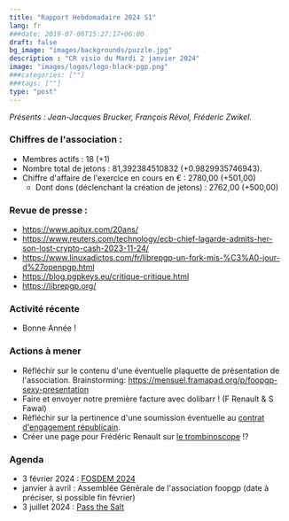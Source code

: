 ```yaml
---
title: "Rapport Hebdomadaire 2024 S1"
lang: fr
###date: 2019-07-06T15:27:17+06:00
draft: false
bg_image: "images/backgrounds/puzzle.jpg"
description : "CR visio du Mardi 2 janvier 2024"
image: "images/logos/logo-black-pgp.png"
###categories: [""]
###tags: [""]
type: "post"
---
```


*Présents : Jean-Jacques Brucker, François Révol, Fréderic Zwikel.*


### Chiffres de l'association :

* Membres actifs : 18 (+1)
* Nombre total de jetons : 81,392384510832 (+0.9829935746943).
* Chiffre d'affaire de l'exercice en cours en € : 2780,00 (+501,00)
    * Dont dons (déclenchant la création de jetons) : 2762,00 (+500,00)

### Revue de presse :

* https://www.apitux.com/20ans/
* https://www.reuters.com/technology/ecb-chief-lagarde-admits-her-son-lost-crypto-cash-2023-11-24/
* https://www.linuxadictos.com/fr/librepgp-un-fork-mis-%C3%A0-jour-d%27openpgp.html
* https://blog.pgpkeys.eu/critique-critique.html
* https://librepgp.org/

### Activité récente

*  Bonne Année !

### Actions à mener

* Réfléchir sur le contenu d'une éventuelle plaquette de présentation de l'association. Brainstorming: https://mensuel.framapad.org/p/foopgp-sexy-presentation
* Faire et envoyer notre première facture avec dolibarr ! (F Renault & S Fawal)
* Réfléchir sur la pertinence d'une soumission éventuelle au [contrat d'engagement républicain](https://www.associations.gouv.fr/le-contrat-d-engagement-republicain-le-guide-pratique.html).
* Créer une page pour Frédéric Renault sur [le trombinoscope](https://foopgp.org/fr/author/) !?

### Agenda

* 3 février 2024 : [FOSDEM 2024](https://fosdem.org/2024/)
* janvier à avril : Assemblée Générale de l'association foopgp (date à préciser, si possible fin février)
* 3 juillet 2024 : [Pass the Salt](https://2024.pass-the-salt.org)

